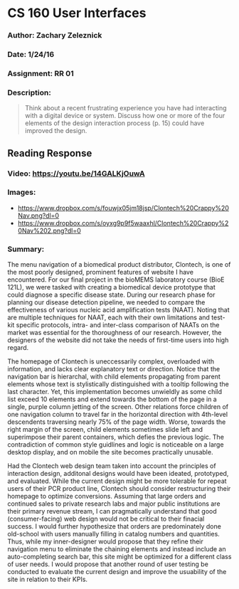 #  CS 160 User Interfaces  

### Author: Zachary Zeleznick
### Date: 1/24/16
### Assignment: RR 01
### Description:
>    Think about a recent frustrating experience you have had interacting with a digital device or system.  Discuss how one or more of the four elements of the design interaction process (p. 15) could have improved the design.

##     Reading Response

### Video: https://youtu.be/14GALKjOuwA
### Images:
-   https://www.dropbox.com/s/fouwjx05jm18jsp/Clontech%20Crappy%20Nav.png?dl=0
-   https://www.dropbox.com/s/oyxg9p9f5waaxhl/Clontech%20Crappy%20Nav%202.png?dl=0

### Summary:

The menu navigation of a biomedical product distributor, Clontech, is one of the most poorly designed, prominent features of website I have encountered. For our final project in the bioMEMS laboratory course (BioE 121L), we were tasked with creating a biomedical device prototype that could diagnose a specific disease state. During our research phase for planning our disease detection pipeline, we needed to compare the effectiveness of various nucleic acid amplification tests (NAAT). Noting that are multiple techniques for NAAT, each with their own limitations and test-kit specific protocols, intra- and inter-class comparison of NAATs on the market was essential for the thoroughness of our research. However, the designers of the website did not take the needs of first-time users into high regard.

The homepage of Clontech is uneccessarily complex, overloaded with information, and lacks clear explanatory text or direction. Notice that the navigation bar is hierarchal, with child elements propagating from parent elements whose text is stylistically distinguished with a tooltip following the last character. Yet, this implementation becomes unwieldly as some child list exceed 10 elements and extend towards the bottom of the page in a single, purple column jetting of the screen. Other relations force children of one navigation column to travel far in the horizontal direction with 4th-level descendents traversing nearly 75% of the page width. Worse, towards the right margin of the screen, child elements sometimes slide left and superimpose their parent containers, which defies the previous logic. The contradiction of common style guidlines and logic is noticeable on a large desktop display, and on mobile the site becomes practically unusable.

Had the Clontech web design team taken into account the principles of interaction design, additonal designs would have been ideated, prototyped, and evaluated. While the current design might be more tolerable for repeat users of their PCR product line, Clontech should consider restructuring their homepage to optimize conversions. Assuming that large orders and continued sales to private research labs and major public institutions are their primary revenue stream, I can pragmatically understand that good (consumer-facing) web design would not be critical to their finacial success. I would further hypothesize that orders are predominately done old-school with users manually filling in catalog numbers and quantities. Thus, while my inner-designer would propose that they refine their navigation menu to eliminate the chaining elements and instead include an auto-completing search bar, this site might be optimized for a different class of user needs. I would propose that another round of user testing be conducted to evaluate the current design and improve the usuability of the site in relation to their KPIs.
